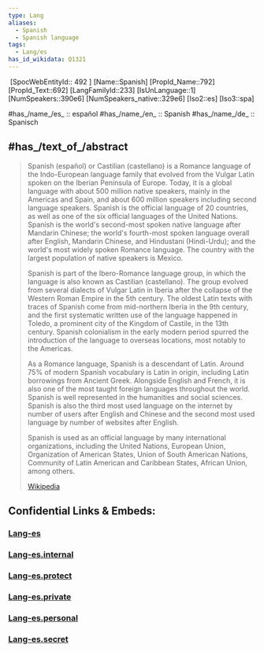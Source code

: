 ```yaml
---
type: Lang
aliases:
  - Spanish
  - Spanish language
tags:
  - Lang/es
has_id_wikidata: Q1321 
---
```

﻿
[SpocWebEntityId:: 492 ]
[Name::Spanish]
[PropId_Name::792]
[PropId_Text::692]
[LangFamilyId::233]
[IsUnLanguage::1]
[NumSpeakers::390e6] 
[NumSpeakers_native::329e6] 
[Iso2::es]
[Iso3::spa]

#has_/name_/es_ ::  español
#has_/name_/en_ :: Spanish 
#has_/name_/de_ :: Spanisch  


## #has_/text_of_/abstract 

> Spanish (español) or Castilian (castellano) is a Romance language of the Indo-European language family that evolved from the Vulgar Latin spoken on the Iberian Peninsula of Europe. Today, it is a global language with about 500 million native speakers, mainly in the Americas and Spain, and about 600 million speakers including second language speakers. Spanish is the official language of 20 countries, as well as one of the six official languages of the United Nations. Spanish is the world's second-most spoken native language after Mandarin Chinese; the world's fourth-most spoken language overall after English, Mandarin Chinese, and Hindustani (Hindi-Urdu); and the world's most widely spoken Romance language. The country with the largest population of native speakers is Mexico.
>
> Spanish is part of the Ibero-Romance language group, in which the language is also known as Castilian (castellano). The group evolved from several dialects of Vulgar Latin in Iberia after the collapse of the Western Roman Empire in the 5th century. The oldest Latin texts with traces of Spanish come from mid-northern Iberia in the 9th century, and the first systematic written use of the language happened in Toledo, a prominent city of the Kingdom of Castile, in the 13th century. Spanish colonialism in the early modern period spurred the introduction of the language to overseas locations, most notably to the Americas.
>
> As a Romance language, Spanish is a descendant of Latin. Around 75% of modern Spanish vocabulary is Latin in origin, including Latin borrowings from Ancient Greek. Alongside English and French, it is also one of the most taught foreign languages throughout the world. Spanish is well represented in the humanities and social sciences. Spanish is also the third most used language on the internet by number of users after English and Chinese and the second most used language by number of websites after English.
>
> Spanish is used as an official language by many international organizations, including the United Nations, European Union, Organization of American States, Union of South American Nations, Community of Latin American and Caribbean States, African Union, among others.
>
> [Wikipedia](https://en.wikipedia.org/wiki/Spanish%20language)

## Confidential Links & Embeds: 

### [Lang-es](/_public/Language/Lang~Family/LangFamily-Indo-European/LangFamily-Italic/LangFamily-Romance/Lang-es.md) 

### [Lang-es.internal](/_internal/Language/Lang~Family/LangFamily-Indo-European/LangFamily-Italic/LangFamily-Romance/Lang-es.internal.md) 

### [Lang-es.protect](/_protect/Language/Lang~Family/LangFamily-Indo-European/LangFamily-Italic/LangFamily-Romance/Lang-es.protect.md) 

### [Lang-es.private](/_private/Language/Lang~Family/LangFamily-Indo-European/LangFamily-Italic/LangFamily-Romance/Lang-es.private.md) 

### [Lang-es.personal](/_personal/Language/Lang~Family/LangFamily-Indo-European/LangFamily-Italic/LangFamily-Romance/Lang-es.personal.md) 

### [Lang-es.secret](/_secret/Language/Lang~Family/LangFamily-Indo-European/LangFamily-Italic/LangFamily-Romance/Lang-es.secret.md) 
